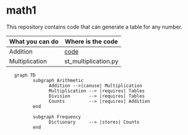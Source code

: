 # math1

This repository contains code that can generate a table for any number.

| What you can do | Where is the code |
|---              |--                 |
| Addition        | [code](st_addition.py) |
| Multiplication  | st_multiplication.py|




```mermaid
   graph TD
          subgraph Arithmetic
                Addition -->|canuse| Multiplication
                Multiplication --> |requires| Tables
                Division       --> |requires| Tables
                Counts         --> |requires| Addition
          end

          subgraph Frequency
                Dictionary     --> |stores| Counts
          end
```
